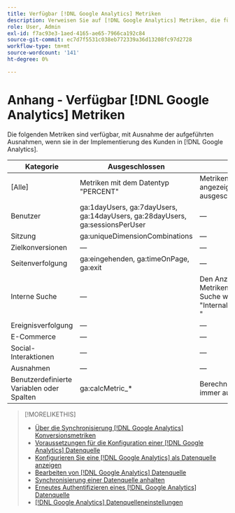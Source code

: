 ```yaml
---
title: Verfügbar [!DNL Google Analytics] Metriken
description: Verweisen Sie auf [!DNL Google Analytics] Metriken, die für Datenquellen verfügbar sind.
role: User, Admin
exl-id: f7ac93e3-1aed-4165-ae65-7966ca192c84
source-git-commit: ec7d7f5531c038eb772339a36d13208fc97d2728
workflow-type: tm+mt
source-wordcount: '141'
ht-degree: 0%

---
```


# Anhang - Verfügbar [!DNL Google Analytics] Metriken

Die folgenden Metriken sind verfügbar, mit Ausnahme der aufgeführten Ausnahmen, wenn sie in der Implementierung des Kunden in [!DNL Google Analytics].

<!-- Notes as FYI to self:
>[!NOTE]
>
>* For some of these metrics, [!DNL Google] assigns the friendly name, and the name is consistent. For some metrics, the advertiser assigns the friendly name in [!DNL Google Analytics], and the name has a dynamic value.
>* Some metrics are assigned at the property level, and others are assigned at the view level.
-->

| Kategorie | Ausgeschlossen | Kommentare |
| ---- | ---- | ---- |
| \[Alle\] | Metriken mit dem Datentyp &quot;PERCENT&quot; | Metriken, die in Prozent angezeigt werden, sind immer ausgeschlossen. |
| Benutzer | ga:1dayUsers, ga:7dayUsers, ga:14dayUsers, ga:28dayUsers, ga:sessionsPerUser | — |
| Sitzung | ga:uniqueDimensionCombinations | — |
| Zielkonversionen | — | — |
| Seitenverfolgung | ga:eingehenden, ga:timeOnPage, ga:exit | — |
| Interne Suche | — | Den Anzeigenamen aller Metriken aus der internen Suche wird der Wert &quot;InternalSearch:&quot;vorangestellt. &quot; |
| Ereignisverfolgung | — | — |
| E-Commerce | — | — |
| Social-Interaktionen | — | — |
| Ausnahmen | — | — |
| Benutzerdefinierte Variablen oder Spalten | ga:calcMetric_* | Berechnete Metriken werden immer ausgeschlossen. |

>[!MORELIKETHIS]
>
>* [Über die Synchronisierung [!DNL Google Analytics] Konversionsmetriken](data-source-about.md)
>* [Voraussetzungen für die Konfiguration einer [!DNL Google Analytics] Datenquelle](data-source-prerequisites.md)
>* [Konfigurieren Sie eine [!DNL Google Analytics] als Datenquelle anzeigen](data-source-configure.md)
>* [Bearbeiten von [!DNL Google Analytics] Datenquelle](data-source-edit.md)
>* [Synchronisierung einer Datenquelle anhalten](data-source-pause.md)
>* [Erneutes Authentifizieren eines [!DNL Google Analytics] Datenquelle](data-source-reauthenticate.md)
>* [[!DNL Google Analytics] Datenquelleneinstellungen](data-source-settings.md)
